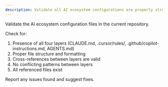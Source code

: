 ```yaml
---
description: Validate all AI ecosystem configurations are properly structured and complete
---
```


Validate the AI ecosystem configuration files in the current repository.

Check for:
1. Presence of all four layers (CLAUDE.md, .cursor/rules/, .github/copilot-instructions.md, AGENTS.md)
2. Proper file structure and formatting
3. Cross-references between layers are valid
4. No conflicting patterns between layers
5. All referenced files exist

Report any issues found and suggest fixes.